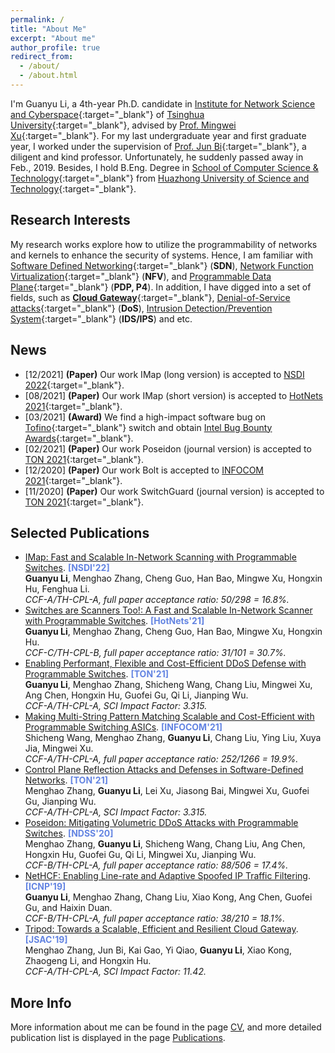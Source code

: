 ```yaml
---
permalink: /
title: "About Me"
excerpt: "About me"
author_profile: true
redirect_from: 
  - /about/
  - /about.html
---
```


I'm Guanyu Li, a 4th-year Ph.D. candidate in [Institute for Network Science and Cyberspace](http://www.insc.tsinghua.edu.cn){:target="\_blank"} of [Tsinghua University](https://www.tsinghua.edu.cn){:target="\_blank"}, advised by [Prof. Mingwei Xu](http://routing.netlab.edu.cn/tiki-index.php?page=Mingwei+Xu){:target="\_blank"}.
For my last undergraduate year and first graduate year, I worked under the supervision of [Prof. Jun Bi](http://netarchlab.tsinghua.edu.cn/~junbi/){:target="\_blank"}, a diligent and kind professor. Unfortunately, he suddenly passed away in Feb., 2019.
Besides, I hold B.Eng. Degree in [School of Computer Science & Technology](http://cs.hust.edu.cn){:target="\_blank"} from [Huazhong University of Science and Technology](http://www.hust.edu.cn){:target="\_blank"}.

Research Interests
------
My research works explore how to utilize the programmability of networks and kernels to enhance the security of systems.
Hence, I am familiar with [Software Defined Networking](https://en.wikipedia.org/wiki/Software-defined_networking){:target="\_blank"} (**SDN**), [Network Function Virtualization](https://en.wikipedia.org/wiki/Network_function_virtualization){:target="\_blank"} (**NFV**), and [Programmable Data Plane](https://searchnetworking.techtarget.com/answer/What-is-a-programmable-data-plane-and-where-does-P4-fit-in){:target="\_blank"} (**PDP, P4**).
In addition, I have digged into a set of fields, such as [**Cloud Gateway**](https://www.telco.com/blog/what-is-cloud-gateway/){:target="\_blank"}, [Denial-of-Service attacks](https://en.wikipedia.org/wiki/Denial-of-service_attack){:target="\_blank"} (**DoS**), [Intrusion Detection/Prevention System](https://en.wikipedia.org/wiki/Intrusion_detection_system){:target="\_blank"} (**IDS/IPS**) and etc. 

News
------
* [12/2021] **(Paper)** Our work IMap (long version) is accepted to [NSDI 2022](https://www.usenix.org/conference/nsdi22){:target="\_blank"}.
* [08/2021] **(Paper)** Our work IMap (short version) is accepted to [HotNets 2021](https://conferences.sigcomm.org/hotnets/2021){:target="\_blank"}.
* [03/2021] **(Award)** We find a high-impact software bug on [Tofino](https://www.intel.com/content/www/us/en/products/network-io/programmable-ethernet-switch.html){:target="\_blank"} switch and obtain [Intel Bug Bounty Awards](https://www.intel.com/content/www/us/en/security-center/bug-bounty-program.html){:target="\_blank"}.
* [02/2021] **(Paper)** Our work Poseidon (journal version) is accepted to [TON 2021](https://ieeexplore.ieee.org/abstract/document/9387461){:target="\_blank"}.
* [12/2020] **(Paper)** Our work Bolt is accepted to [INFOCOM 2021](https://infocom2021.ieee-infocom.org/accepted-paper-list-main-conference/#132){:target="\_blank"}.
* [11/2020] **(Paper)** Our work SwitchGuard (journal version) is accepted to [TON 2021](https://ieeexplore.ieee.org/abstract/document/9288943){:target="\_blank"}.

Selected Publications
------
* [IMap: Fast and Scalable In-Network Scanning with Programmable Switches](/publications/2022-04-NSDI-IMap). **<font color="#6384E2">[NSDI'22]</font>**  
**Guanyu Li**, Menghao Zhang, Cheng Guo, Han Bao, Mingwe Xu, Hongxin Hu, Fenghua Li.  
*CCF-A/TH-CPL-A, full paper acceptance ratio: 50/298 = 16.8%.*
* [Switches are Scanners Too!: A Fast and Scalable In-Network Scanner with Programmable Switches](/publications/2021-11-HotNets-IMap). **<font color="#6384E2">[HotNets'21]</font>**  
**Guanyu Li**, Menghao Zhang, Cheng Guo, Han Bao, Mingwe Xu, Hongxin Hu.  
*CCF-C/TH-CPL-B, full paper acceptance ratio: 31/101 = 30.7%.*
* [Enabling Performant, Flexible and Cost-Efficient DDoS Defense with Programmable Switches](/publications/2021-06-TON-Poseidon). **<font color="#6384E2">[TON'21]</font>**  
**Guanyu Li**, Menghao Zhang, Shicheng Wang, Chang Liu, Mingwei Xu, Ang Chen, Hongxin Hu, Guofei Gu, Qi Li, Jianping Wu.  
*CCF-A/TH-CPL-A, SCI Impact Factor: 3.315.*
* [Making Multi-String Pattern Matching Scalable and Cost-Efficient with Programmable Switching ASICs](/publications/2021-05-INFOCOM-Bolt). **<font color="#6384E2">[INFOCOM'21]</font>**  
Shicheng Wang, Menghao Zhang, **Guanyu Li**, Chang Liu, Ying Liu, Xuya Jia, Mingwei Xu.  
*CCF-A/TH-CPL-A, full paper acceptance ratio: 252/1266 = 19.9%.*
* [Control Plane Reflection Attacks and Defenses in Software-Defined Networks](/publications/2021-04-TON-SWGuard). **<font color="#6384E2">[TON'21]</font>**  
Menghao Zhang, **Guanyu Li**, Lei Xu, Jiasong Bai, Mingwei Xu, Guofei Gu, Jianping Wu.  
*CCF-A/TH-CPL-A, SCI Impact Factor: 3.315.*
* [Poseidon: Mitigating Volumetric DDoS Attacks with Programmable Switches](/publications/2020-02-NDSS-Poseidon). **<font color="#6384E2">[NDSS'20]</font>**  
Menghao Zhang, **Guanyu Li**, Shicheng Wang, Chang Liu, Ang Chen, Hongxin Hu, Guofei Gu, Qi Li, Mingwei Xu, Jianping Wu.  
*CCF-B/TH-CPL-A, full paper acceptance ratio: 88/506 = 17.4%.*
* [NetHCF: Enabling Line-rate and Adaptive Spoofed IP Traffic Filtering](/publications/2019-10-ICNP-NetHCF). **<font color="#6384E2">[ICNP'19]</font>**  
**Guanyu Li**, Menghao Zhang, Chang Liu, Xiao Kong, Ang Chen, Guofei Gu, and Haixin Duan.  
*CCF-B/TH-CPL-A, full paper acceptance ratio: 38/210 = 18.1%.*
* [Tripod: Towards a Scalable, Efficient and Resilient Cloud Gateway](/publications/2019-03-JSAC-Tripod). **<font color="#6384E2">[JSAC'19]</font>**  
Menghao Zhang, Jun Bi, Kai Gao, Yi Qiao, **Guanyu Li**, Xiao Kong, Zhaogeng Li, and Hongxin Hu.  
*CCF-A/TH-CPL-A, SCI Impact Factor: 11.42.*

More Info
------
More information about me can be found in the page [CV](/cv), and more detailed publication list is displayed in the page [Publications](/publications).
